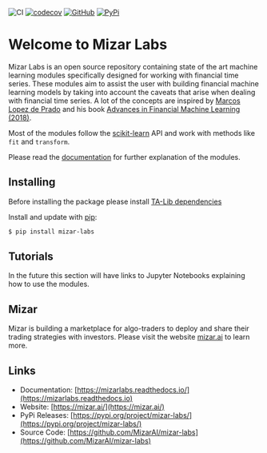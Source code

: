 ![CI](https://github.com/MizarAI/mizar-labs/workflows/CI/badge.svg?branch=master)
[![codecov](https://codecov.io/gh/MizarAI/mizar-labs/branch/master/graph/badge.svg?token=W6VKLA1OF9)](https://codecov.io/gh/MizarAI/mizar-labs)
[![GitHub](https://img.shields.io/github/license/mizarai/mizar-labs)](https://img.shields.io/github/license/mizarai/mizar-labs)
[![PyPi](https://img.shields.io/pypi/v/mizar-labs)](https://img.shields.io/pypi/v/mizar-labs)

# Welcome to Mizar Labs

Mizar Labs is an open source repository containing state of the art machine learning modules specifically designed for working with financial time series. These modules aim to assist the user with building financial machine learning models by taking into account the caveats that arise when dealing with financial time series. A lot of the concepts are inspired by [Marcos Lopez de Prado](https://www.quantresearch.org/) and his book [Advances in Financial Machine Learning (2018)](https://www.amazon.com/Advances-Financial-Machine-Learning-Marcos/dp/1119482089).

Most of the modules follow the [scikit-learn](https://scikit-learn.org/stable/) API and work with methods like `fit` and `transform`.

Please read the [documentation](https://mizarlabs.readthedocs.io/) for further explanation of the modules.

## Installing

Before installing the package please install [TA-Lib dependencies](https://mrjbq7.github.io/ta-lib/install.html)

Install and update with [pip](https://pip.pypa.io/en/stable/quickstart/):

```bash
$ pip install mizar-labs
```

## Tutorials

In the future this section will have links to Jupyter Notebooks explaining how to use the modules.

## Mizar

Mizar is building a marketplace for algo-traders to deploy and share their trading strategies with investors. Please visit the website [mizar.ai](https://mizar.ai/) to learn more.

## Links

- Documentation: [https://mizarlabs.readthedocs.io/](https://mizarlabs.readthedocs.io)
- Website: [https://mizar.ai/](https://mizar.ai/)
- PyPi Releases: [https://pypi.org/project/mizar-labs/](https://pypi.org/project/mizar-labs/)
- Source Code: [https://github.com/MizarAI/mizar-labs](https://github.com/MizarAI/mizar-labs)
